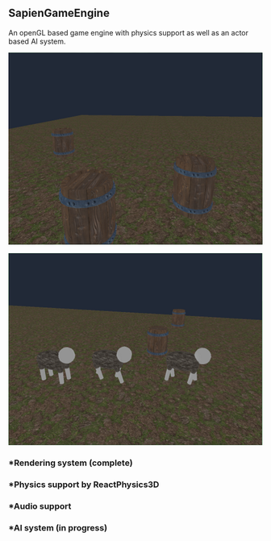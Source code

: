 ## SapienGameEngine
An openGL based game engine with physics support as well as an actor based AI system.


![Sapien entities](https://github.com/SniperChicken32/SapienGameEngine/blob/master/entities.png)


![Sapien actors](https://github.com/SniperChicken32/SapienGameEngine/blob/master/actors.png)

### *Rendering system (complete)
### *Physics support by ReactPhysics3D
### *Audio support
### *AI system (in progress)

